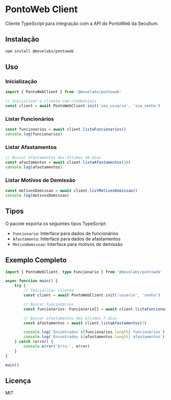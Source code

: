 # PontoWeb Client

Cliente TypeScript para integração com a API do PontoWeb da Secullum.

## Instalação

```bash
npm install @movelabs/pontoweb
```

## Uso

### Inicialização

```typescript
import { PontoWebClient } from '@movelabs/pontoweb'

// Inicializar o cliente com credenciais
const client = await PontoWebClient.init('seu_usuario', 'sua_senha')
```

### Listar Funcionários

```typescript
const funcionarios = await client.listaFuncionarios()
console.log(funcionarios)
```

### Listar Afastamentos

```typescript
// Buscar afastamentos dos últimos 30 dias
const afastamentos = await client.listaAfastamentos(30)
console.log(afastamentos)
```

### Listar Motivos de Demissão

```typescript
const motivosDemissao = await client.listMotivosDemissao()
console.log(motivosDemissao)
```

## Tipos

O pacote exporta os seguintes tipos TypeScript:

- `Funcionario`: Interface para dados de funcionários
- `Afastamento`: Interface para dados de afastamentos
- `MotivoDemissao`: Interface para motivos de demissão

## Exemplo Completo

```typescript
import { PontoWebClient, type Funcionario } from '@movelabs/pontoweb'

async function main() {
	try {
		// Inicializar cliente
		const client = await PontoWebClient.init('usuario', 'senha')

		// Buscar funcionários
		const funcionarios: Funcionario[] = await client.listaFuncionarios()

		// Buscar afastamentos dos últimos 7 dias
		const afastamentos = await client.listaAfastamentos(7)

		console.log(`Encontrados ${funcionarios.length} funcionários`)
		console.log(`Encontrados ${afastamentos.length} afastamentos`)
	} catch (error) {
		console.error('Erro:', error)
	}
}

main()
```

## Licença

MIT
